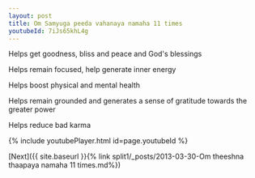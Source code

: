 ```yaml
---
layout: post
title: Om Samyuga peeda vahanaya namaha 11 times
youtubeId: 7iJs65khL4g
---
```

 
 
Helps get goodness, bliss and peace and God's blessings
 
Helps remain focused, help generate inner energy 
 
Helps boost physical and mental health 
 
Helps remain grounded and generates a sense of gratitude towards the greater power 
 
Helps reduce bad karma
 
 
 
 


{% include youtubePlayer.html id=page.youtubeId %}
 
[Next]({{ site.baseurl }}{% link  split1/_posts/2013-03-30-Om theeshna thaapaya namaha 11 times.md%})
 
